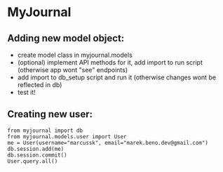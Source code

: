 # MyJournal

## Adding new model object:
* create model class in myjournal.models
* (optional) implement API methods for it, add import to run script (otherwise app wont "see" endpoints)
* add import to db_setup script and run it (otherwise changes wont be reflected in db)
* test it!

## Creating new user:
```
from myjournal import db
from myjournal.models.user import User
me = User(username="marcussk", email="marek.beno.dev@gmail.com")
db.session.add(me)
db.session.commit()
User.query.all()
```
